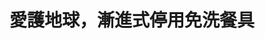 ---
layout: post
title: "愛護地球，漸進式停用免洗餐具"
tags:
id: 13
thumbnail: "/images/post/13/1HYM4JMGTqHz5oq0gtOruwITHGUPUJuiV.jpg"
description: "開放政府第13次協作會議 「全國漸進式禁止使用免洗餐具」"
color: "Green"
publish: "false"
departments:
  - "環保署"
cover:
  link: ""
introduction:
  content: "本案的提案人建議漸進式停用免洗餐具，推廣民眾養成隨身攜帶環保餐具的習慣，或從店家方面著手，提供消費者可重複使用的餐具。附議的民眾也多認為，大多數的免洗餐具為塑膠製成，若因回收不當成為海洋廢棄物，再讓海洋生物吞食塑膠微粒，最後被影響的仍是人類。
這次提案與環保署自民國91年起推動之限塑政策方向相符，環保署也再次說明將會以分階段、分對象之方式，抑制購物用塑膠袋及免洗餐具的使用量，未來亦會逐步擴大免洗餐具禁用管制對象，希望能視民眾環保觀念與生活習慣之改變，滾動檢討相關措施，由宣導與管制雙管齊下，引導廢棄物源頭減量與促進資源循環再利用。
"
  image: ""
join:
  type: "提"
  image: "/images/post/13/1cMC8PdNVeuI1zGUc9Cv0NBI4l4tvJ4OO.jpg"
embed:
  - type: "mind_map"
    links:
      - "https://miro.com/app/live-embed/o9J_k0ERQiU=/?moveToViewport=-3812,-1489,8849,3299"
  - type: "transcript"
    links:
      - "https://sayit.pdis.nat.gov.tw/2017-07-14-%E9%96%8B%E6%94%BE%E6%94%BF%E5%BA%9C%E8%81%AF%E7%B5%A1%E4%BA%BA%E7%AC%AC%E5%8D%81%E4%B8%89%E6%AC%A1%E5%8D%94%E4%BD%9C%E6%9C%83%E8%AD%B0"
pictures:
---